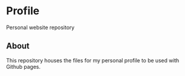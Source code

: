 # Profile
Personal website repository

## About
This repository houses the files for my personal profile to be used with Github pages.
